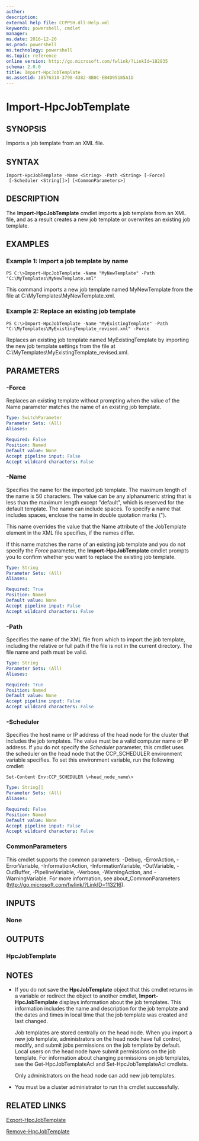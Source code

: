 ```yaml
---
author:
description:
external help file: CCPPSH.dll-Help.xml
keywords: powershell, cmdlet
manager:
ms.date: 2016-12-20
ms.prod: powershell
ms.technology: powershell
ms.topic: reference
online version: http://go.microsoft.com/fwlink/?LinkId=182835
schema: 2.0.0
title: Import-HpcJobTemplate
ms.assetid: 18576310-3798-4382-8B0C-EB4D95185A1D
---
```


# Import-HpcJobTemplate

## SYNOPSIS
Imports a job template from an XML file.

## SYNTAX

```
Import-HpcJobTemplate -Name <String> -Path <String> [-Force]
 [-Scheduler <String[]>] [<CommonParameters>]
```

## DESCRIPTION
The **Import-HpcJobTemplate** cmdlet imports a job template from an XML file, and as a result creates a new job template or overwrites an existing job template.

## EXAMPLES

### Example 1: Import a job template by name
```
PS C:\>Import-HpcJobTemplate -Name "MyNewTemplate" -Path "C:\MyTemplates\MyNewTemplate.xml"
```

This command imports a new job template named MyNewTemplate from the file at C:\MyTemplates\MyNewTemplate.xml.

### Example 2: Replace an existing job template
```
PS C:\>Import-HpcJobTemplate -Name "MyExistingTemplate" -Path "C:\MyTemplates\MyExistingTemplate_revised.xml" -Force
```

Replaces an existing job template named MyExistingTemplate by importing the new job template settings from the file at C:\MyTemplates\MyExistingTemplate_revised.xml.

## PARAMETERS

### -Force
Replaces an existing template without prompting when the value of the Name parameter matches the name of an existing job template.

```yaml
Type: SwitchParameter
Parameter Sets: (All)
Aliases:

Required: False
Position: Named
Default value: None
Accept pipeline input: False
Accept wildcard characters: False
```

### -Name
Specifies the name for the imported job template.
The maximum length of the name is 50 characters.
The value can be any alphanumeric string that is less than the maximum length except "default", which is reserved for the default template.
The name can include spaces.
To specify a name that includes spaces, enclose the name in double quotation marks (").

This name overrides the value that the Name attribute of the JobTemplate element in the XML file specifies, if the names differ.

If this name matches the name of an existing job template and you do not specify the *Force* parameter, the **Import-HpcJobTemplate** cmdlet prompts you to confirm whether you want to replace the existing job template.

```yaml
Type: String
Parameter Sets: (All)
Aliases:

Required: True
Position: Named
Default value: None
Accept pipeline input: False
Accept wildcard characters: False
```

### -Path
Specifies the name of the XML file from which to import the job template, including the relative or full path if the file is not in the current directory.
The file name and path must be valid.

```yaml
Type: String
Parameter Sets: (All)
Aliases:

Required: True
Position: Named
Default value: None
Accept pipeline input: False
Accept wildcard characters: False
```

### -Scheduler
Specifies the host name or IP address of the head node for the cluster that includes the job templates.
The value must be a valid computer name or IP address.
If you do not specify the *Scheduler* parameter, this cmdlet uses the scheduler on the head node that the CCP_SCHEDULER environment variable specifies.
To set this environment variable, run the following cmdlet:

`Set-Content Env:CCP_SCHEDULER \<head_node_name\>`

```yaml
Type: String[]
Parameter Sets: (All)
Aliases:

Required: False
Position: Named
Default value: None
Accept pipeline input: False
Accept wildcard characters: False
```

### CommonParameters
This cmdlet supports the common parameters: -Debug, -ErrorAction, -ErrorVariable, -InformationAction, -InformationVariable, -OutVariable, -OutBuffer, -PipelineVariable, -Verbose, -WarningAction, and -WarningVariable. For more information, see about_CommonParameters (http://go.microsoft.com/fwlink/?LinkID=113216).

## INPUTS

### None

## OUTPUTS

### HpcJobTemplate

## NOTES
* If you do not save the **HpcJobTemplate** object that this cmdlet returns in a variable or redirect the object to another cmdlet, **Import-HpcJobTemplate** displays information about the job templates. This information includes the name and description for the job template and the dates and times in local time that the job template was created and last changed.

  Job templates are stored centrally on the head node.
When you import a new job template, administrators on the head node have full control, modify, and submit jobs permissions on the job template by default.
Local users on the head node have submit permissions on the job template.
For information about changing permissions on job templates, see the Get-HpcJobTemplateAcl and Set-HpcJobTemplateAcl cmdlets.

  Only administrators on the head node can add new job templates.

* You must be a cluster administrator to run this cmdlet successfully.

## RELATED LINKS

[Export-HpcJobTemplate](./Export-HpcJobTemplate.md)

[Remove-HpcJobTemplate](./Remove-HpcJobTemplate.md)
